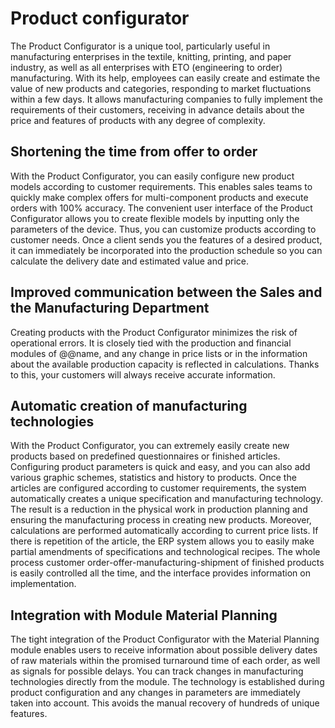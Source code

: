 # Product configurator

The Product Configurator is a unique tool, particularly useful in manufacturing enterprises in the textile, knitting, printing, and paper industry, as well as all enterprises with ETO (engineering to order) manufacturing. With its help, employees can easily create and estimate the value of new products and categories, responding to market fluctuations within a few days. It allows manufacturing companies to fully implement the requirements of their customers, receiving in advance details about the price and features of products with any degree of complexity.

## Shortening the time from offer to order

With the Product Configurator, you can easily configure new product models according to customer requirements. This enables sales teams to quickly make complex offers for multi-component products and execute orders with 100% accuracy. The convenient user interface of the Product Configurator allows you to create flexible models by inputting only the parameters of the device. Thus, you can customize products according to customer needs. Once a client sends you the features of a desired product, it can immediately be incorporated into the production schedule so you can calculate the delivery date and estimated value and price.

## Improved communication between the Sales and the Manufacturing Department

Creating products with the Product Configurator minimizes the risk of operational errors. It is closely tied with the production and financial modules of @@name, and any change in price lists or in the information about the available production capacity is reflected in calculations. Thanks to this, your customers will always receive accurate information.

## Automatic creation of manufacturing technologies

With the Product Configurator, you can extremely easily create new products based on predefined questionnaires or finished articles. Configuring product parameters is quick and easy, and you can also add various graphic schemes, statistics and history to products. Once the articles are configured according to customer requirements, the system automatically creates a unique specification and manufacturing technology. The result is a reduction in the physical work in production planning and ensuring the manufacturing process in creating new products. Moreover, calculations are performed automatically according to current price lists. If there is repetition of the article, the ERP system allows you to easily make partial amendments of specifications and technological recipes. The whole process customer order-offer-manufacturing-shipment of finished products is easily controlled all the time, and the interface provides information on implementation.

## Integration with Module Material Planning 

The tight integration of the Product Configurator with the Material Planning module enables users to receive information about possible delivery dates of raw materials within the promised turnaround time of each order, as well as signals for possible delays. You can track changes in manufacturing technologies directly from the module. The technology is established during product configuration and any changes in parameters are immediately taken into account. This avoids the manual recovery of hundreds of unique features.
